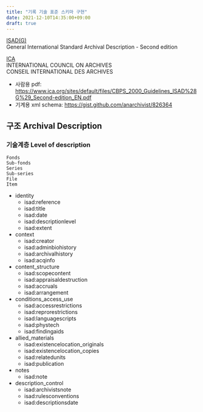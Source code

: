 ```yaml
---
title: "기록 기술 표준 스키마 구현"
date: 2021-12-10T14:35:00+09:00
draft: true
---
```


[ISAD(G)](https://www.ica.org/en/isadg-general-international-standard-archival-description-second-edition)    
General International Standard Archival Description - Second edition

[ICA](https://www.ica.org)    
INTERNATIONAL COUNCIL ON ARCHIVES     
CONSEIL INTERNATIONAL DES ARCHIVES

- 사람용 pdf: https://www.ica.org/sites/default/files/CBPS_2000_Guidelines_ISAD%28G%29_Second-edition_EN.pdf
- 기계용 xml schema: https://gist.github.com/anarchivist/826364

## 구조 Archival Description

### 기술계층 Level of description

```
Fonds
Sub-fonds
Series
Sub-series
File
Item
```

- identity
  * isad:reference
  * isad:title
  * isad:date
  * isad:descriptionlevel
  * isad:extent
- context
  * isad:creator
  * isad:adminbiohistory
  * isad:archivalhistory
  * isad:acqinfo
- content_structure
  * isad:scopecontent
  * isad:appraisaldestruction
  * isad:accruals
  * isad:arrangement
- conditions_access_use
  * isad:accessrestrictions
  * isad:reprorestrictions
  * isad:languagescripts
  * isad:phystech
  * isad:findingaids
- allied_materials
  * isad:existencelocation_originals
  * isad:existencelocation_copies
  * isad:relatedunits
  * isad:publication
- notes
  * isad:note
- description_control
  * isad:archivistsnote
  * isad:rulesconventions
  * isad:descriptionsdate

&nbsp;
